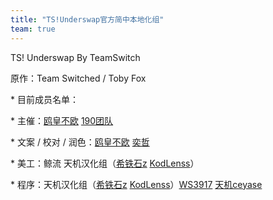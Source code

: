 ```yaml
---
title: "TS!Underswap官方简中本地化组"
team: true
---
```


TS! Underswap By TeamSwitch

原作：Team Switched / Toby Fox

\* 目前成员名单：

<!-- prettier-ignore -->
\* 主催：[鸥皇不欧](https://space.bilibili.com/277750632) [190团队](https://space.bilibili.com/397457730)

\* 文案 / 校对 / 润色：[鸥皇不欧](https://space.bilibili.com/277750632) [奕哲](https://space.bilibili.com/152296197)

<!-- prettier-ignore -->
\* 美工：鲸流 天机汉化组（[希铁石z](https://space.bilibili.com/470552417/) [KodLenss](https://space.bilibili.com/40748676)）

<!-- prettier-ignore -->
\* 程序：天机汉化组（[希铁石z](https://space.bilibili.com/470552417/) [KodLenss](https://space.bilibili.com/40748676)）[WS3917](https://space.bilibili.com/333621267) [天机ceyase](https://space.bilibili.com/512943967)
